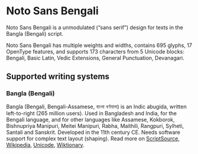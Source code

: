 
# Noto Sans Bengali

Noto Sans Bengali is a unmodulated (“sans serif”) design for texts in the Bangla (Bengali) script. 

Noto Sans Bengali has multiple weights and widths, contains 695 glyphs, 17 OpenType features, and supports 173 characters from 5 Unicode blocks: Bengali, Basic Latin, Vedic Extensions, General Punctuation, Devanagari.


## Supported writing systems


### Bangla (Bengali)

Bangla (Bengali, Bengali-Assamese, বাংলা বর্ণমালা) is an Indic abugida, written left-to-right (265 million users). Used in Bangladesh and India, for the Bengali language, and for other languages like Assamese, Kokborok, Bishnupriya Manipuri, Meitei Manipuri, Rabha, Maithili, Rangpuri, Sylheti, Santali and Sanskrit. Developed in the 11th century CE. Needs software support for complex text layout (shaping). Read more on [ScriptSource](https://scriptsource.org/scr/Beng), [Wikipedia](https://en.wikipedia.org/wiki/ISO_15924:Beng), [Unicode](https://www.unicode.org/versions/Unicode13.0.0/ch12.pdf#G664195), [Wiktionary](https://en.wiktionary.org/wiki/Category:Bengali_script).

